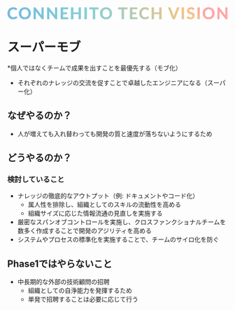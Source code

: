![Connehito Tech Vision](../image/txt_tech.png)

# スーパーモブ

*個人ではなくチームで成果を出すことを最優先する（モブ化）
* それぞれのナレッジの交流を促すことで卓越したエンジニアになる（スーパー化）

## なぜやるのか？

* 人が増えても入れ替わっても開発の質と速度が落ちないようにするため

## どうやるのか？

### 検討していること

* ナレッジの徹底的なアウトプット（例: ドキュメントやコード化）
  * 属人性を排除し、組織としてのスキルの流動性を高める
  * 組織サイズに応じた情報流通の見直しを実施する
* 厳密なスパンオブコントロールを実施し、クロスファンクショナルチームを数多く作成することで開発のアジリティを高める
* システムやプロセスの標準化を実施することで、チームのサイロ化を防ぐ

## Phase1ではやらないこと

* 中長期的な外部の技術顧問の招聘
  * 組織としての自浄能力を発揮するため
  * 単発で招聘することは必要に応じて行う

